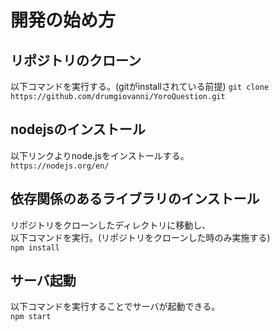 # 開発の始め方

## リポジトリのクローン
以下コマンドを実行する。(gitがinstallされている前提)
`git clone https://github.com/drumgiovanni/YoroQuestion.git`

## nodejsのインストール
以下リンクよりnode.jsをインストールする。  
`https://nodejs.org/en/`

## 依存関係のあるライブラリのインストール
リポジトリをクローンしたディレクトリに移動し、  
以下コマンドを実行。(リポジトリをクローンした時のみ実施する)  
`npm install`

## サーバ起動
以下コマンドを実行することでサーバが起動できる。  
`npm start`

